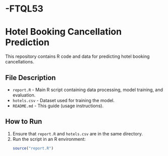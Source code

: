 # -FTQL53
# Hotel Booking Cancellation Prediction

This repository contains R code and data for predicting hotel booking cancellations.

##  File Description
- `report.R` - Main R script containing data processing, model training, and evaluation.
- `hotels.csv` - Dataset used for training the model.
- `README.md` - This guide (usage instructions).

##  How to Run
1. Ensure that `report.R` and `hotels.csv` are in the same directory.
2. Run the script in an R environment:
   ```r
   source("report.R")

